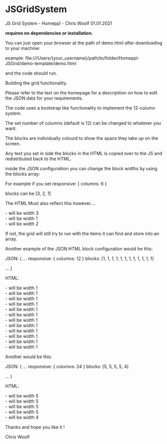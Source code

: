 # JSGridSystem

JS Grid System - Homeppl - Chris Woolf 01.01.2021


<b>requires no dependencies or installation.</b>

You can just open your browser at the path of demo.html after downloading to your machine:

example:
file:///Users/{your_username}/path/to/folder/Homeppl-JSGrid/demo-template/demo.html

and the code should run.


Building the grid functionality.

Please refer to the text on the homepage for a descriptiion on how to edit the JSON data for your requirements.


The code uses a bootstrap like functionality to implement the 12-column system.

The set number of columns (default is 12) can be changed to whatever you want.

The blocks are individually colourd to show the space they take up on the screen.







Any text you set in side the blocks in the HTML is copied over to the JS and redistributed back to the HTML.

inside the JSON configuratiion you can change the block widths by using the blocks array:


For example if you set responsive: {
  columns: 6
}







blocks can be [3, 2, 1]

The HTML Must also reflect this however....


  <div class="jsgrid_item"></div> - will be width 3
  <div class="jsgrid_item"></div> - will be width 1
  <div class="jsgrid_item"></div> - will be width 2

  If not, the grid will still try to run with the items it can find and store into an array.



Another example of the JSON HTML block configuration would be this:


JSON: {
    ...
responsive: {
  columns: 12
}
blocks: [1, 1, 1, 1, 1, 1, 1, 1, 1, 1, 1, 1]

...
  }

HTML:


  <div class="jsgrid_item"></div> - will be width 1
  <div class="jsgrid_item"></div> - will be width 1
  <div class="jsgrid_item"></div> - will be width 1
  <div class="jsgrid_item"></div> - will be width 1
  <div class="jsgrid_item"></div> - will be width 1
  <div class="jsgrid_item"></div> - will be width 1
  <div class="jsgrid_item"></div> - will be width 1
  <div class="jsgrid_item"></div> - will be width 1
  <div class="jsgrid_item"></div> - will be width 1
  <div class="jsgrid_item"></div> - will be width 1
  <div class="jsgrid_item"></div> - will be width 1
  <div class="jsgrid_item"></div> - will be width 1






Another would be this:


JSON: {
    ...
responsive: {
  columns: 24
}
blocks: [5, 5, 5, 5, 4]

...
  }

HTML:


  <div class="jsgrid_item"></div> - will be width 5
  <div class="jsgrid_item"></div> - will be width 5
  <div class="jsgrid_item"></div> - will be width 5
  <div class="jsgrid_item"></div> - will be width 5
  <div class="jsgrid_item"></div> - will be width 4






  Thanks and hope you like it !

  Chris Woolf